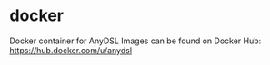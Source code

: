 # docker
Docker container for AnyDSL
Images can be found on Docker Hub: https://hub.docker.com/u/anydsl

